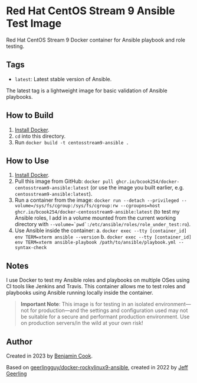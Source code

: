 # Red Hat CentOS Stream 9 Ansible Test Image

Red Hat CentOS Stream 9 Docker container for Ansible playbook and role testing.

## Tags

  - `latest`: Latest stable version of Ansible.

The latest tag is a lightweight image for basic validation of Ansible playbooks.

## How to Build

  1. [Install Docker](https://docs.docker.com/engine/installation/).
  2. `cd` into this directory.
  3. Run `docker build -t centosstream9-ansible .`

## How to Use

  1. [Install Docker](https://docs.docker.com/engine/installation/).
  2. Pull this image from GitHub: `docker pull ghcr.io/bcook254/docker-centosstream9-ansible:latest` (or use the image you built earlier, e.g. `centosstream9-ansible:latest`).
  3. Run a container from the image: `docker run --detach --privileged --volume=/sys/fs/cgroup:/sys/fs/cgroup:rw --cgroupns=host ghcr.io/bcook254/docker-centosstream9-ansible:latest` (to test my Ansible roles, I add in a volume mounted from the current working directory with ``--volume=`pwd`:/etc/ansible/roles/role_under_test:ro``).
  4. Use Ansible inside the container:
    a. `docker exec --tty [container_id] env TERM=xterm ansible --version`
    b. `docker exec --tty [container_id] env TERM=xterm ansible-playbook /path/to/ansible/playbook.yml --syntax-check`

## Notes

I use Docker to test my Ansible roles and playbooks on multiple OSes using CI tools like Jenkins and Travis. This container allows me to test roles and playbooks using Ansible running locally inside the container.

> **Important Note**: This image is for testing in an isolated environment—not for production—and the settings and configuration used may not be suitable for a secure and performant production environment. Use on production servers/in the wild at your own risk!

## Author

Created in 2023 by [Benjamin Cook](https://github.com/bcook254).

Based on [geerlingguy/docker-rockylinux9-ansible](https://github.com/geerlingguy/docker-rockylinux9-ansible),
created in 2022 by [Jeff Geerling](https://www.jeffgeerling.com/)

